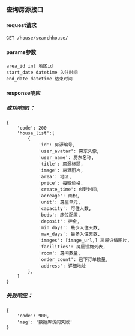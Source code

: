 
### 查询房源接口

#### request请求

    GET /house/searchhouse/

#### params参数

    area_id int 地区id
    start_date datetime 入住时间
    end_date datetime 结束时间

#### response响应

##### 成功响应1：

    {
        'code': 200
        'house_list':[
            {
                'id': 房源编号,
                'user_avatar': 房东头像,
                'user_name': 房东名称,
                'title': 房源标题,
                'image': 房源图片,
                'area': 地区,
                'price': 每晚价格,
                'create_time': 创建时间,
                'acreage': 面积,
                'unit': 房屋单元,
                'capacity': 可住人数,
                'beds': 床位配置,
                'deposit': 押金,
                'min_days': 最少入住天数,
                'max_days': 最多入住天数,
                'images': [image_url,] 房屋详情图片,
                'facilities': 房屋设施列表,
                'room': 房间数量,
                'order_count': 已下订单数量,
                'address': 详细地址
            },
        ]
    }

##### 失败响应：

    {
        'code': 900,
        'msg': '数据库访问失败'
    }